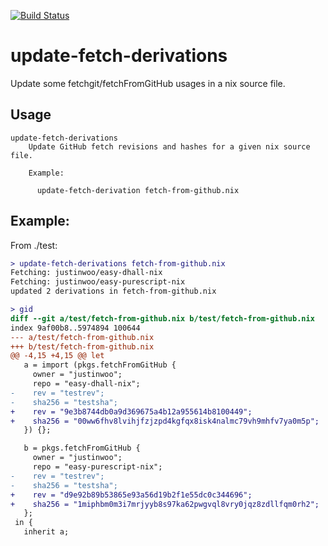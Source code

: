 [![Build Status](https://travis-ci.com/justinwoo/update-fetch-derivations.svg?branch=master)](https://travis-ci.com/justinwoo/update-fetch-derivations)

# update-fetch-derivations

Update some fetchgit/fetchFromGitHub usages in a nix source file.

## Usage

```
update-fetch-derivations
    Update GitHub fetch revisions and hashes for a given nix source file.

    Example:

      update-fetch-derivation fetch-from-github.nix
```

## Example:

From ./test:

```diff
> update-fetch-derivations fetch-from-github.nix
Fetching: justinwoo/easy-dhall-nix
Fetching: justinwoo/easy-purescript-nix
updated 2 derivations in fetch-from-github.nix

> gid
diff --git a/test/fetch-from-github.nix b/test/fetch-from-github.nix
index 9af00b8..5974894 100644
--- a/test/fetch-from-github.nix
+++ b/test/fetch-from-github.nix
@@ -4,15 +4,15 @@ let
   a = import (pkgs.fetchFromGitHub {
     owner = "justinwoo";
     repo = "easy-dhall-nix";
-    rev = "testrev";
-    sha256 = "testsha";
+    rev = "9e3b8744db0a9d369675a4b12a955614b8100449";
+    sha256 = "00ww6fhv8lvihjfzjzpd4kgfqx8isk4nalmc79vh9mhfv7ya0m5p";
   }) {};

   b = pkgs.fetchFromGitHub {
     owner = "justinwoo";
     repo = "easy-purescript-nix";
-    rev = "testrev";
-    sha256 = "testsha";
+    rev = "d9e92b89b53865e93a56d19b2f1e55dc0c344696";
+    sha256 = "1miphbm0m3i7mrjyyb8s97ka62pwgvql8vry0jqz8zdllfqm0rh2";
   };
 in {
   inherit a;
```
